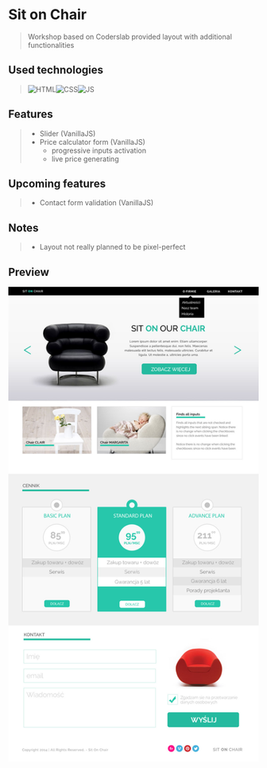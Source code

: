# Sit on Chair
> Workshop based on Coderslab provided layout with additional functionalities

## Used technologies
> <img alt="HTML" src="https://image.freepik.com/free-icon/html-file-with-code-symbol_318-45756.jpg" width="100"/><img alt="CSS" src="https://image.freepik.com/free-icon/css-file-format-symbol_318-45329.jpg" width="100"/><img alt="JS" src="https://image.freepik.com/free-icon/js-file-format-symbol_318-45823.jpg" width="100"/>

## Features
> * Slider (VanillaJS)
> * Price calculator form (VanillaJS)
>     * progressive inputs activation
>     * live price generating

## Upcoming features
> * Contact form validation (VanillaJS)

## Notes
> * Layout not really planned to be pixel-perfect

## Preview
<img src="https://github.com/Emzawadzki/sitOnChair-layout/blob/master/warsztat1.jpg?raw=true" alt="Layout preview"/>

